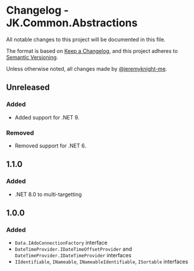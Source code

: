 # Changelog - JK.Common.Abstractions

All notable changes to this project will be documented in this file.

The format is based on [Keep a Changelog](https://keepachangelog.com/),
and this project adheres to [Semantic Versioning](https://semver.org/spec/v2.0.0.html).

Unless otherwise noted, all changes made by [@jeremyknight-me](https://github.com/jeremyknight-me).

## Unreleased

### Added

- Added support for .NET 9.

### Removed

- Removed support for .NET 6.

## 1.1.0

### Added

- .NET 8.0 to multi-targetting

## 1.0.0

### Added

- `Data.IAdoConnectionFactory` interface
- `DateTimeProvider.IDateTimeOffsetProvider` and `DateTimeProvider.IDateTimeProvider` interfaces
- `IIdentifiable`, `INameable`, `INameableIdentifiable`, `ISortable` interfaces
